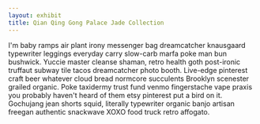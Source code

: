 ```yaml
---
layout: exhibit
title: Qian Qing Gong Palace Jade Collection
---
```

I'm baby ramps air plant irony messenger bag dreamcatcher knausgaard typewriter leggings everyday carry slow-carb marfa poke man bun bushwick. Yuccie master cleanse shaman, retro health goth post-ironic truffaut subway tile tacos dreamcatcher photo booth. Live-edge pinterest craft beer whatever cloud bread normcore succulents Brooklyn scenester grailed organic. Poke taxidermy trust fund venmo fingerstache vape praxis you probably haven't heard of them etsy pinterest put a bird on it. Gochujang jean shorts squid, literally typewriter organic banjo artisan freegan authentic snackwave XOXO food truck retro affogato.

<iiif-storyboard url='https://zihan0315.github.io/jadesproject9_on_annonatate/collections/qqg.json'></iiif-storyboard>
